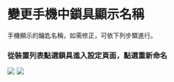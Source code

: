 # 變更手機中鎖具顯示名稱

手機顯示的鑰匙名稱，如需修正，可依下列步驟進行。

### 從裝置列表點選鎖具進入設定頁面，點選重新命名

![](https://userstartw.files.wordpress.com/2018/12/Screenshot_2018-12-21-14-08-32-050_com.userstar.phonekey.png)  ![](https://userstartw.files.wordpress.com/2018/12/Screenshot_2018-12-25-15-39-18-833_com.userstar.phonekey.png)

